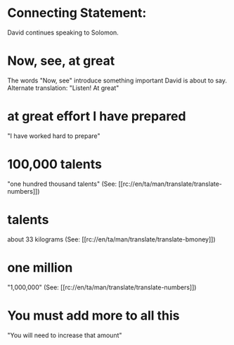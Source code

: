 # Connecting Statement:

David continues speaking to Solomon.

# Now, see, at great

The words "Now, see" introduce something important David is about to say. Alternate translation: "Listen! At great"

# at great effort I have prepared

"I have worked hard to prepare"

# 100,000 talents

"one hundred thousand talents" (See: [[rc://en/ta/man/translate/translate-numbers]])

# talents

about 33 kilograms (See: [[rc://en/ta/man/translate/translate-bmoney]])

# one million

"1,000,000" (See: [[rc://en/ta/man/translate/translate-numbers]])

# You must add more to all this

"You will need to increase that amount"

